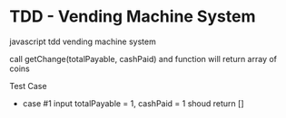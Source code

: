 # TDD - Vending Machine System
javascript tdd vending machine system

call getChange(totalPayable, cashPaid) and function will return array of coins

Test Case
* case #1 input totalPayable = 1, cashPaid = 1 shoud return []